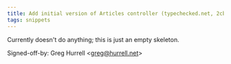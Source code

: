 ```yaml
---
title: Add initial version of Articles controller (typechecked.net, 2cbc65e)
tags: snippets
---
```


Currently doesn't do anything; this is just an empty skeleton.

Signed-off-by: Greg Hurrell &lt;greg@hurrell.net&gt;
